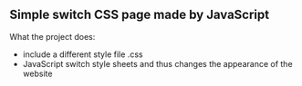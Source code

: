 ## Simple switch CSS page made by JavaScript

What the project does:

* include a different style file .css
* JavaScript switch style sheets and thus changes the appearance of the website









